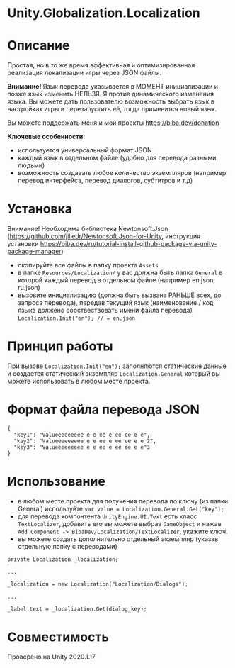 # Unity.Globalization.Localization

# Описание
Простая, но в то же время эффективная и оптимизированная реализация локализации игры через JSON файлы.

**Внимание!** Язык перевода указывается в МОМЕНТ инициализации и позже язык изменить НЕЛЬЗЯ. Я против динамического изменения языка. Вы можете дать пользователю возможность выбрать язык в настройках игры и перезапустить её, тогда применится новый язык.

Вы можете поддержать меня и мои проекты https://biba.dev/donation

**Ключевые особенности:**
* используется универсальный формат JSON
* каждый язык в отдельном файле (удобно для перевода разными людьми)
* возможность создавать любое количество экземпляров (например перевод интерфейса, перевод диалогов, субтитров и т.д)

# Установка
Внимание! Необходима библиотека Newtonsoft.Json (https://github.com/jilleJr/Newtonsoft.Json-for-Unity, инструкция установки https://biba.dev/ru/tutorial-install-github-package-via-unity-package-manager)

* скопируйте все файлы в папку проекта `Assets`
* в папке `Resources/Localization/` у вас должна быть папка `General` в которой каждый перевод в отдельном файле (например en.json, ru.json)
* вызовите инициализацию (должна быть вызвана РАНЬШЕ всех, до запроса перевода), передав текущий язык (наименование / код языка должено сооствествовать имени файла перевода)
`Localization.Init("en"); // = en.json`

# Принцип работы
При вызове `Localization.Init("en");` заполняются статические данные и создается статический экземпляр `Localization.General` который вы можете использовать в любом месте проекта.

# Формат файла перевода JSON
```
{
  "key1": "Valueeeeeeeee e e ee e ee ee e e",
  "key2": "Valueeeeeeeee e e ee e ee ee e e 2",
  "key3": "Valueeeeeeeee e e ee e ee ee e e"3
}
```

# Использование
* в любом месте проекта для получения перевода по ключу (из папки General) используйте `var value = Localization.General.Get("key");`
* для перевода компонтента `UnityEngine.UI.Text` есть класс `TextLocalizer`, добавить его вы можете выбрав `GameObject` и нажав `Add Component -> BibaDev/Localization/TextLocalizer`, укажите ключ.
* вы можете создать дополнительно отдельный экземпляр (указав отдельную папку с переводами)
```
private Localization _localization;

...

_localization = new Localization("Localization/Dialogs");
            
...  

_label.text = _localization.Get(dialog_key);
```

# Совместимость
Проверено на Unity 2020.1.17

